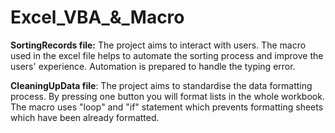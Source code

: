 # Excel_VBA_&_Macro

**SortingRecords file:** The project aims to interact with users. The macro used in the excel file helps to automate the sorting process and improve the users' experience. Automation is prepared to handle the typing error.

**CleaningUpData file**: The project aims to standardise the data formatting process. By pressing one button you will format lists in the whole workbook. The macro uses "loop" and "if" statement which prevents formatting sheets which have been already formatted.
